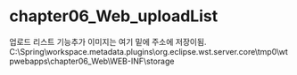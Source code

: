 # chapter06_Web_uploadList
업로드 리스트 기능추가
이미지는 여기 밑에 주소에 저장이됨.
C:\Spring\workspace\.metadata\.plugins\org.eclipse.wst.server.core\tmp0\wtpwebapps\chapter06_Web\WEB-INF\storage 
